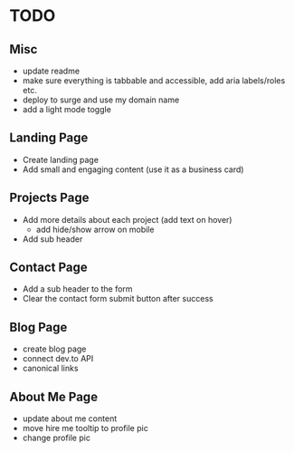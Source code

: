# TODO

## Misc

- update readme
- make sure everything is tabbable and accessible, add aria labels/roles etc.
- deploy to surge and use my domain name
- add a light mode toggle

## Landing Page

- Create landing page
- Add small and engaging content (use it as a business card)

## Projects Page

- Add more details about each project (add text on hover)
	- add hide/show arrow on mobile
- Add sub header

## Contact Page

- Add a sub header to the form
- Clear the contact form submit button after success

## Blog Page

- create blog page
- connect dev.to API
- canonical links

## About Me Page

- update about me content
- move hire me tooltip to profile pic
- change profile pic